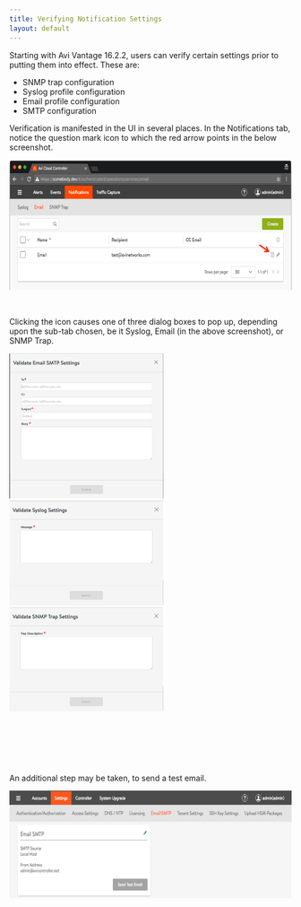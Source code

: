 ```yaml
---
title: Verifying Notification Settings
layout: default
---
```

Starting with Avi Vantage 16.2.2, users can verify certain settings prior to putting them into effect. These are:

* SNMP trap configuration
* Syslog profile configuration
* Email profile configuration
* SMTP configuration 

Verification is manifested in the UI in several places. In the Notifications tab, notice the question mark icon to which the red arrow points in the below screenshot.

<a href="img/notications_panel.png"><img class="alignnone wp-image-13490" src="img/notications_panel.png" alt="Avi Vantage UI notifications panel shows verification icon" width="650" height="232"></a>

 

Clicking the icon causes one of three dialog boxes to pop up, depending upon the sub-tab chosen, be it Syslog, Email (in the above screenshot), or SNMP Trap.

<a href="img/validate.email-smtp-settings.png"><img class="alignleft wp-image-13494" src="img/validate.email-smtp-settings.png" alt="validate.email smtp settings" width="275" height="259"></a><a href="img/validate-syslog-settings.png"><img class="alignright wp-image-13496" src="img/validate-syslog-settings.png" alt="validate syslog settings" width="275" height="188"></a>    <a href="img/validate-SNMP-trap-settings.png"><img class="aligncenter wp-image-13498" src="img/validate-SNMP-trap-settings.png" alt="validate SNMP trap settings" width="275" height="186"></a>

 

 

 

An additional step may be taken, to send a test email.

<a href="img/email_smtp_page.cropped.png"><img class="alignnone wp-image-13557" src="img/email_smtp_page.cropped.png" alt="email_smtp_page.cropped" width="650" height="192"></a>
